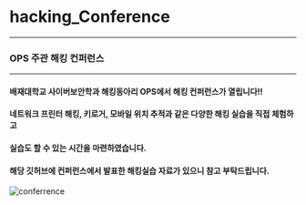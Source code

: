 # hacking_Conference   
***
### OPS 주관 해킹 컨퍼런스   
***
#### 배재대학교 사이버보안학과 해킹동아리 OPS에서 해킹 컨퍼런스가 열립니다!!   
#### 네트워크 프린터 해킹, 키로거, 모바일 위치 추적과 같은 다양한 해킹 실습을 직접 체험하고    
#### 실습도 할 수 있는 시간을 마련하였습니다. 
#### 해당 깃허브에 컨퍼런스에서 발표한 해킹실습 자료가 있으니 참고 부탁드립니다.
![conferrence](https://user-images.githubusercontent.com/54059795/121799137-35b8d180-cc65-11eb-892f-bda17d2e7ace.jpg)
